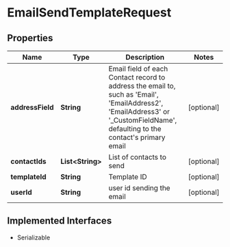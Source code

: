 

# EmailSendTemplateRequest


## Properties

| Name | Type | Description | Notes |
|------------ | ------------- | ------------- | -------------|
|**addressField** | **String** | Email field of each Contact record to address the email to, such as &#39;Email&#39;, &#39;EmailAddress2&#39;, &#39;EmailAddress3&#39; or &#39;_CustomFieldName&#39;, defaulting to the contact&#39;s primary email |  [optional] |
|**contactIds** | **List&lt;String&gt;** | List of contacts to send |  [optional] |
|**templateId** | **String** | Template ID |  [optional] |
|**userId** | **String** | user id sending the email |  [optional] |


## Implemented Interfaces

* Serializable

